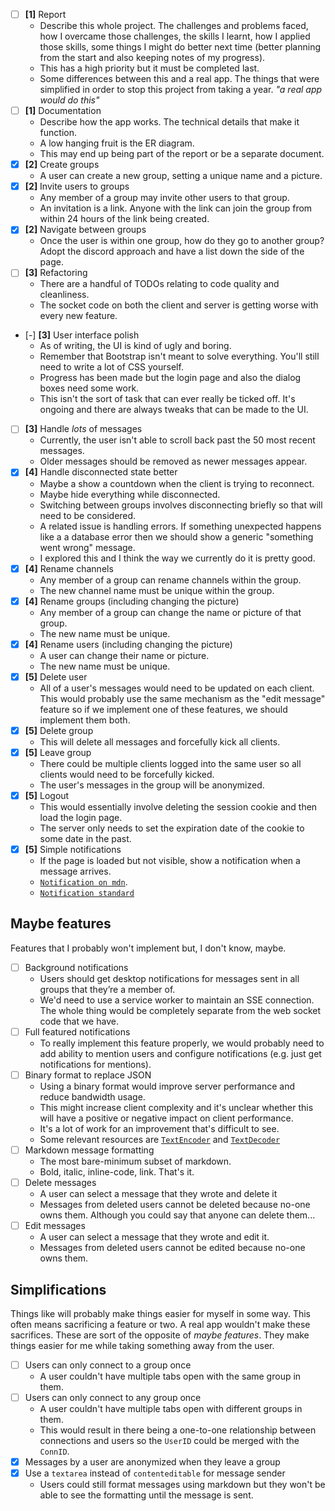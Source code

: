 - [ ] **[1]** Report
    - Describe this whole project. The challenges and problems faced, how I
      overcame those challenges, the skills I learnt, how I applied those 
      skills, some things I might do better next time (better planning from the
      start and also keeping notes of my progress).
    - This has a high priority but it must be completed last.
    - Some differences between this and a real app. The things that were
      simplified in order to stop this project from taking a year.
      *"a real app would do this"*
- [ ] **[1]** Documentation
    - Describe how the app works. The technical details that make it function.
    - A low hanging fruit is the ER diagram.
    - This may end up being part of the report or be a separate document.
- [x] **[2]** Create groups
    - A user can create a new group, setting a unique name and a picture.
- [x] **[2]** Invite users to groups
    - Any member of a group may invite other users to that group.
    - An invitation is a link. Anyone with the link can join the group from
      within 24 hours of the link being created.
- [x] **[2]** Navigate between groups
    - Once the user is within one group, how do they go to another group? Adopt
      the discord approach and have a list down the side of the page.
- [ ] **[3]** Refactoring
    - There are a handful of TODOs relating to code quality and cleanliness.
    - The socket code on both the client and server is getting worse with every
      new feature.
- [-] **[3]** User interface polish
    - As of writing, the UI is kind of ugly and boring.
    - Remember that Bootstrap isn't meant to solve everything. You'll still need
      to write a lot of CSS yourself.
    - Progress has been made but the login page and also the dialog boxes need
      some work.
    - This isn't the sort of task that can ever really be ticked off. It's
      ongoing and there are always tweaks that can be made to the UI.
- [ ] **[3]** Handle *lots* of messages
    - Currently, the user isn't able to scroll back past the 50 most recent
      messages.
    - Older messages should be removed as newer messages appear.
- [x] **[4]** Handle disconnected state better
    - Maybe a show a countdown when the client is trying to reconnect.
    - Maybe hide everything while disconnected.
    - Switching between groups involves disconnecting briefly so that will
      need to be considered.
    - A related issue is handling errors. If something unexpected happens like a
      a database error then we should show a generic "something went wrong"
      message.
    - I explored this and I think the way we currently do it is pretty good.
- [x] **[4]** Rename channels
    - Any member of a group can rename channels within the group.
    - The new channel name must be unique within the group.
- [x] **[4]** Rename groups (including changing the picture)
    - Any member of a group can change the name or picture of that group.
    - The new name must be unique.
- [x] **[4]** Rename users (including changing the picture)
    - A user can change their name or picture.
    - The new name must be unique.
- [x] **[5]** Delete user
    - All of a user's messages would need to be updated on each client. This
      would probably use the same mechanism as the "edit message" feature so if
      we implement one of these features, we should implement them both.
- [x] **[5]** Delete group
    - This will delete all messages and forcefully kick all clients.
- [x] **[5]** Leave group
    - There could be multiple clients logged into the same user so all clients
      would need to be forcefully kicked.
    - The user's messages in the group will be anonymized.
- [x] **[5]** Logout
    - This would essentially involve deleting the session cookie and then load
      the login page.
    - The server only needs to set the expiration date of the cookie to some
      date in the past.
- [x] **[5]** Simple notifications
    - If the page is loaded but not visible, show a notification when a message
      arrives.
    - [`Notification on mdn`](https://developer.mozilla.org/en-US/docs/Web/API/Notifications_API/Using_the_Notifications_API).
    - [`Notification standard`](https://notifications.spec.whatwg.org/)

## Maybe features

Features that I probably won't implement but, I don't know, maybe.

- [ ] Background notifications
    - Users should get desktop notifications for messages sent in all groups
      that they’re a member of.
    - We'd need to use a service worker to maintain an SSE connection. The whole
      thing would be completely separate from the web socket code that we have.
- [ ] Full featured notifications
    - To really implement this feature properly, we would probably need to add
      ability to mention users and configure notifications (e.g. just get
      notifications for mentions).
- [ ] Binary format to replace JSON
    - Using a binary format would improve server performance and reduce
      bandwidth usage.
    - This might increase client complexity and it's unclear whether this will
      have a positive or negative impact on client performance.
    - It's a lot of work for an improvement that's difficult to see.
    - Some relevant resources are
      [`TextEncoder`](https://developer.mozilla.org/en-US/docs/Web/API/TextEncoder)
      and
      [`TextDecoder`](https://developer.mozilla.org/en-US/docs/Web/API/TextDecoder)
- [ ] Markdown message formatting
    - The most bare-minimum subset of markdown.
    - Bold, italic, inline-code, link. That's it.
- [ ] Delete messages
    - A user can select a message that they wrote and delete it
    - Messages from deleted users cannot be deleted because no-one owns them.
      Although you could say that anyone can delete them...
- [ ] Edit messages
    - A user can select a message that they wrote and edit it.
    - Messages from deleted users cannot be edited because no-one owns them.

## Simplifications

Things like will probably make things easier for myself in some way. This often
means sacrificing a feature or two. A real app wouldn't make these sacrifices.
These are sort of the opposite of _maybe features_. They make things easier for
me while taking something away from the user.

- [ ] Users can only connect to a group once
    - A user couldn't have multiple tabs open with the same group in them.
- [ ] Users can only connect to any group once
    - A user couldn't have multiple tabs open with different groups in them.
    - This would result in there being a one-to-one relationship between
      connections and users so the `UserID` could be merged with the `ConnID`.
- [x] Messages by a user are anonymized when they leave a group
- [x] Use a `textarea` instead of `contenteditable` for message sender
    - Users could still format messages using markdown but they won't be able to
      see the formatting until the message is sent.
